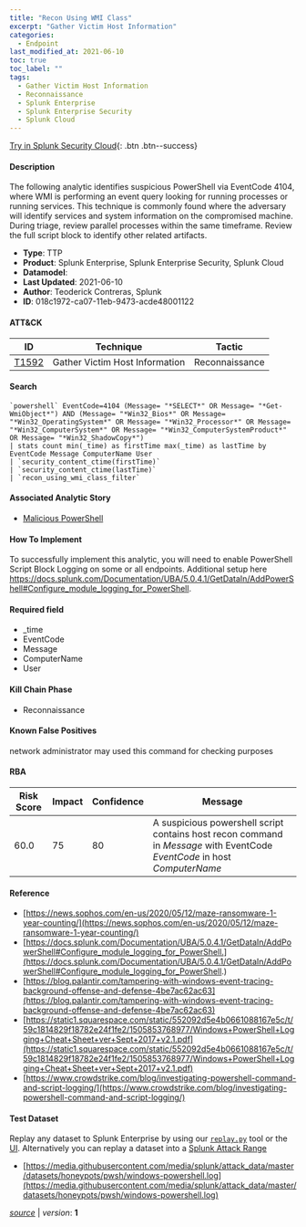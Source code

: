 ```yaml
---
title: "Recon Using WMI Class"
excerpt: "Gather Victim Host Information"
categories:
  - Endpoint
last_modified_at: 2021-06-10
toc: true
toc_label: ""
tags:
  - Gather Victim Host Information
  - Reconnaissance
  - Splunk Enterprise
  - Splunk Enterprise Security
  - Splunk Cloud
---
```




[Try in Splunk Security Cloud](https://www.splunk.com/en_us/cyber-security.html){: .btn .btn--success}

#### Description

The following analytic identifies suspicious PowerShell via EventCode 4104, where WMI is performing an event query looking for running processes or running services. This technique is commonly found where the adversary will identify services and system information on the compromised machine. During triage, review parallel processes within the same timeframe. Review the full script block to identify other related artifacts.

- **Type**: TTP
- **Product**: Splunk Enterprise, Splunk Enterprise Security, Splunk Cloud
- **Datamodel**: 
- **Last Updated**: 2021-06-10
- **Author**: Teoderick Contreras, Splunk
- **ID**: 018c1972-ca07-11eb-9473-acde48001122


#### ATT&CK

| ID          | Technique   | Tactic         |
| ----------- | ----------- |--------------- |
| [T1592](https://attack.mitre.org/techniques/T1592/) | Gather Victim Host Information | Reconnaissance |

#### Search

```
`powershell` EventCode=4104 (Message= "*SELECT*" OR Message= "*Get-WmiObject*") AND (Message= "*Win32_Bios*" OR Message= "*Win32_OperatingSystem*" OR Message= "*Win32_Processor*" OR Message= "*Win32_ComputerSystem*" OR Message= "*Win32_ComputerSystemProduct*" OR Message= "*Win32_ShadowCopy*") 
| stats count min(_time) as firstTime max(_time) as lastTime by EventCode Message ComputerName User 
| `security_content_ctime(firstTime)` 
| `security_content_ctime(lastTime)` 
| `recon_using_wmi_class_filter`
```

#### Associated Analytic Story
* [Malicious PowerShell](/stories/malicious_powershell)


#### How To Implement
To successfully implement this analytic, you will need to enable PowerShell Script Block Logging on some or all endpoints. Additional setup here https://docs.splunk.com/Documentation/UBA/5.0.4.1/GetDataIn/AddPowerShell#Configure_module_logging_for_PowerShell.

#### Required field
* _time
* EventCode
* Message
* ComputerName
* User


#### Kill Chain Phase
* Reconnaissance


#### Known False Positives
network administrator may used this command for checking purposes


#### RBA

| Risk Score  | Impact      | Confidence   | Message      |
| ----------- | ----------- |--------------|--------------|
| 60.0 | 75 | 80 | A suspicious powershell script contains host recon command in $Message$ with EventCode $EventCode$ in host $ComputerName$ |




#### Reference

* [https://news.sophos.com/en-us/2020/05/12/maze-ransomware-1-year-counting/](https://news.sophos.com/en-us/2020/05/12/maze-ransomware-1-year-counting/)
* [https://docs.splunk.com/Documentation/UBA/5.0.4.1/GetDataIn/AddPowerShell#Configure_module_logging_for_PowerShell.](https://docs.splunk.com/Documentation/UBA/5.0.4.1/GetDataIn/AddPowerShell#Configure_module_logging_for_PowerShell.)
* [https://blog.palantir.com/tampering-with-windows-event-tracing-background-offense-and-defense-4be7ac62ac63](https://blog.palantir.com/tampering-with-windows-event-tracing-background-offense-and-defense-4be7ac62ac63)
* [https://static1.squarespace.com/static/552092d5e4b0661088167e5c/t/59c1814829f18782e24f1fe2/1505853768977/Windows+PowerShell+Logging+Cheat+Sheet+ver+Sept+2017+v2.1.pdf](https://static1.squarespace.com/static/552092d5e4b0661088167e5c/t/59c1814829f18782e24f1fe2/1505853768977/Windows+PowerShell+Logging+Cheat+Sheet+ver+Sept+2017+v2.1.pdf)
* [https://www.crowdstrike.com/blog/investigating-powershell-command-and-script-logging/](https://www.crowdstrike.com/blog/investigating-powershell-command-and-script-logging/)



#### Test Dataset
Replay any dataset to Splunk Enterprise by using our [`replay.py`](https://github.com/splunk/attack_data#using-replaypy) tool or the [UI](https://github.com/splunk/attack_data#using-ui).
Alternatively you can replay a dataset into a [Splunk Attack Range](https://github.com/splunk/attack_range#replay-dumps-into-attack-range-splunk-server)

* [https://media.githubusercontent.com/media/splunk/attack_data/master/datasets/honeypots/pwsh/windows-powershell.log](https://media.githubusercontent.com/media/splunk/attack_data/master/datasets/honeypots/pwsh/windows-powershell.log)


[*source*](https://github.com/splunk/security_content/tree/develop/detections/endpoint/recon_using_wmi_class.yml) \| *version*: **1**